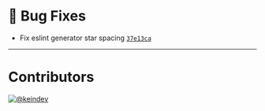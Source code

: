 # :bug: Bug Fixes

- Fix eslint generator star spacing [`37e13ca`](https://github.com/tagproject/ts-package-shared-config/commit/37e13cafd633288e22fefab0eafbf66265e69f34)

---

# Contributors

[![@keindev](https://avatars.githubusercontent.com/u/4527292?v=4&s=40)](https://github.com/keindev)
